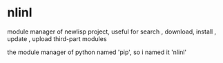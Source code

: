 # nlinl
module manager of newlisp project, useful for search , download, install , update , upload third-part modules 

the module manager of python named 'pip', so i named it 'nlinl'
